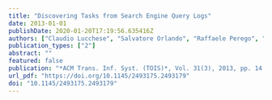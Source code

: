 ```yaml
---
title: "Discovering Tasks from Search Engine Query Logs"
date: 2013-01-01
publishDate: 2020-01-20T17:19:56.635416Z
authors: ["Claudio Lucchese", "Salvatore Orlando", "Raffaele Perego", "Fabrizio Silvestri", "Gabriele Tolomei"]
publication_types: ["2"]
abstract: ""
featured: false
publication: "*ACM Trans. Inf. Syst. (TOIS)*, Vol. 31(3), 2013, pp. 14:1-14:43"
url_pdf: "https://doi.org/10.1145/2493175.2493179"
doi: "10.1145/2493175.2493179"
---
```

